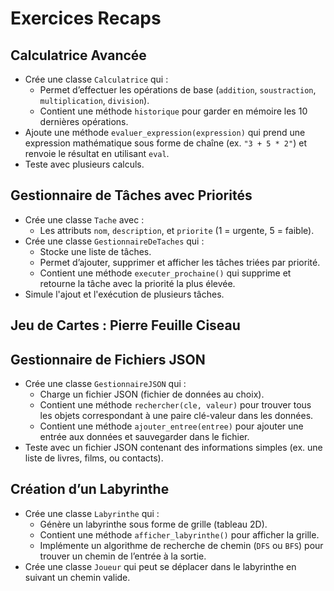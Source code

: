 # Exercices Recaps

## **Calculatrice Avancée**

* Crée une classe `Calculatrice` qui :
  * Permet d’effectuer les opérations de base (`addition`, `soustraction`, `multiplication`, `division`).
  * Contient une méthode `historique` pour garder en mémoire les 10 dernières opérations.
* Ajoute une méthode `evaluer_expression(expression)` qui prend une expression mathématique sous forme de chaîne (ex. `"3 + 5 * 2"`) et renvoie le résultat en utilisant `eval`.
* Teste avec plusieurs calculs.

## **Gestionnaire de Tâches avec Priorités**

* Crée une classe `Tache` avec :
  * Les attributs `nom`, `description`, et `priorite` (1 = urgente, 5 = faible).
* Crée une classe `GestionnaireDeTaches` qui :
  * Stocke une liste de tâches.
  * Permet d’ajouter, supprimer et afficher les tâches triées par priorité.
  * Contient une méthode `executer_prochaine()` qui supprime et retourne la tâche avec la priorité la plus élevée.
* Simule l'ajout et l'exécution de plusieurs tâches.

## **Jeu de Cartes : Pierre Feuille Ciseau**

## **Gestionnaire de Fichiers JSON**

* Crée une classe `GestionnaireJSON` qui :
  * Charge un fichier JSON (fichier de données au choix).
  * Contient une méthode `rechercher(cle, valeur)` pour trouver tous les objets correspondant à une paire clé-valeur dans les données.
  * Contient une méthode `ajouter_entree(entree)` pour ajouter une entrée aux données et sauvegarder dans le fichier.
* Teste avec un fichier JSON contenant des informations simples (ex. une liste de livres, films, ou contacts).

## **Création d’un Labyrinthe**

* Crée une classe `Labyrinthe` qui :
  * Génère un labyrinthe sous forme de grille (tableau 2D).
  * Contient une méthode `afficher_labyrinthe()` pour afficher la grille.
  * Implémente un algorithme de recherche de chemin (`DFS` ou `BFS`) pour trouver un chemin de l’entrée à la sortie.
* Crée une classe `Joueur` qui peut se déplacer dans le labyrinthe en suivant un chemin valide.
